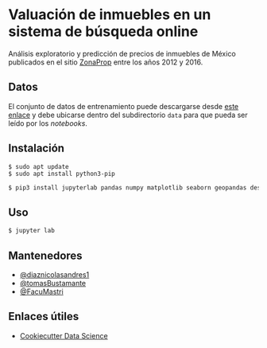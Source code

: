 # Valuación de inmuebles en un sistema de búsqueda online

Análisis exploratorio y predicción de precios de inmuebles de México publicados en el sitio [ZonaProp](http://www.zonaprop.com.mx/) entre los años 2012 y 2016.

## Datos

El conjunto de datos de entrenamiento puede descargarse desde [este enlace](https://drive.google.com/open?id=1SfrUv0Kswe4sO8Pb4KDD1h8z2-KNEAxC) y debe ubicarse dentro del subdirectorio `data` para que pueda ser leído por los *notebooks*.

## Instalación

```console
$ sudo apt update
$ sudo apt install python3-pip
```

```sh
$ pip3 install jupyterlab pandas numpy matplotlib seaborn geopandas descartes wordcloud
```

## Uso

```sh
$ jupyter lab
```

## Mantenedores

- [@diaznicolasandres1](https://github.com/diaznicolasandres1)
- [@tomasBustamante](https://github.com/tomasBustamante)
- [@FacuMastri](https://github.com/FacuMastri)

## Enlaces útiles

- [Cookiecutter Data Science](https://drivendata.github.io/cookiecutter-data-science/)
